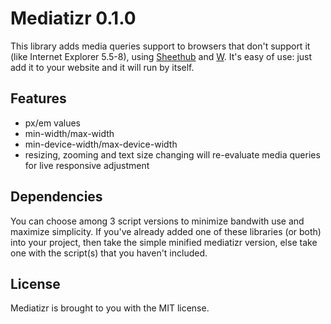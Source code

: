 Mediatizr 0.1.0
===============

This library adds media queries support to browsers that don't support it (like Internet Explorer 5.5-8), using [Sheethub](https://github.com/pyrsmk/Sheethub) and [W](https://github.com/pyrsmk/W). It's easy of use: just add it to your website and it will run by itself.

Features
--------

- px/em values
- min-width/max-width
- min-device-width/max-device-width
- resizing, zooming and text size changing will re-evaluate media queries for live responsive adjustment

Dependencies
------------

You can choose among 3 script versions to minimize bandwith use and maximize simplicity. If you've already added one of these libraries (or both) into your project, then take the simple minified mediatizr version, else take one with the script(s) that you haven't included.

License
-------

Mediatizr is brought to you with the MIT license.